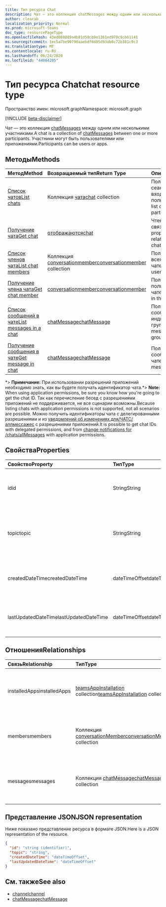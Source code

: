 ```yaml
---
title: Тип ресурса Chat
description: Чат — это коллекция chatMessages между одним или несколькими участниками.
author: clearab
localization_priority: Normal
ms.prod: microsoft-teams
doc_type: resourcePageType
ms.openlocfilehash: 43ed088889a4b81d59cb9e1361ed978c9cb61141
ms.sourcegitcommit: 1ec5a7be90790aaebdf6d85d93ab0c72b381c9c3
ms.translationtype: MT
ms.contentlocale: ru-RU
ms.lasthandoff: 06/24/2020
ms.locfileid: "44864205"
---
```

# <a name="chat-resource-type"></a><span data-ttu-id="d29fc-103">Тип ресурса Chat</span><span class="sxs-lookup"><span data-stu-id="d29fc-103">chat resource type</span></span>

<span data-ttu-id="d29fc-104">Пространство имен: microsoft.graph</span><span class="sxs-lookup"><span data-stu-id="d29fc-104">Namespace: microsoft.graph</span></span>

[!INCLUDE [beta-disclaimer](../../includes/beta-disclaimer.md)]

<span data-ttu-id="d29fc-105">Чат — это коллекция [chatMessages](chatmessage.md) между одним или несколькими участниками.</span><span class="sxs-lookup"><span data-stu-id="d29fc-105">A chat is a collection of [chatMessages](chatmessage.md) between one or more participants.</span></span> <span data-ttu-id="d29fc-106">Участники могут быть пользователями или приложениями.</span><span class="sxs-lookup"><span data-stu-id="d29fc-106">Participants can be users or apps.</span></span>

## <a name="methods"></a><span data-ttu-id="d29fc-107">Методы</span><span class="sxs-lookup"><span data-stu-id="d29fc-107">Methods</span></span>

|  <span data-ttu-id="d29fc-108">Метод</span><span class="sxs-lookup"><span data-stu-id="d29fc-108">Method</span></span>       |  <span data-ttu-id="d29fc-109">Возвращаемый тип</span><span class="sxs-lookup"><span data-stu-id="d29fc-109">Return Type</span></span>  | <span data-ttu-id="d29fc-110">Описание</span><span class="sxs-lookup"><span data-stu-id="d29fc-110">Description</span></span>| <span data-ttu-id="d29fc-111">Разрешения</span><span class="sxs-lookup"><span data-stu-id="d29fc-111">Permissions</span></span> |
|:---------------|:--------|:----------|-----------|
|[<span data-ttu-id="d29fc-112">Список чатов</span><span class="sxs-lookup"><span data-stu-id="d29fc-112">List chats</span></span>](../api/chat-list.md) | <span data-ttu-id="d29fc-113">Коллекция [чата](channel.md)</span><span class="sxs-lookup"><span data-stu-id="d29fc-113">[chat](channel.md) collection</span></span> | <span data-ttu-id="d29fc-114">Получение списка сеансов, в которые входит пользователь.</span><span class="sxs-lookup"><span data-stu-id="d29fc-114">Get the list of chats a user is part of.</span></span>| <span data-ttu-id="d29fc-115">**Только делегированные**</span><span class="sxs-lookup"><span data-stu-id="d29fc-115">**Delegated only**</span></span> |
|[<span data-ttu-id="d29fc-116">Получение чата</span><span class="sxs-lookup"><span data-stu-id="d29fc-116">Get chat</span></span>](../api/chat-get.md) | [<span data-ttu-id="d29fc-117">отображаются</span><span class="sxs-lookup"><span data-stu-id="d29fc-117">chat</span></span>](channel.md) | <span data-ttu-id="d29fc-118">Чтение свойств и связей чата.</span><span class="sxs-lookup"><span data-stu-id="d29fc-118">Read properties and relationships of the chat.</span></span>| <span data-ttu-id="d29fc-119">**Только делегированные**</span><span class="sxs-lookup"><span data-stu-id="d29fc-119">**Delegated only**</span></span> |
|[<span data-ttu-id="d29fc-120">Список членов чата</span><span class="sxs-lookup"><span data-stu-id="d29fc-120">List chat members</span></span>](../api/conversationmember-list.md) | <span data-ttu-id="d29fc-121">Коллекция [conversationmember](conversationmember.md)</span><span class="sxs-lookup"><span data-stu-id="d29fc-121">[conversationmember](conversationmember.md) collection</span></span> | <span data-ttu-id="d29fc-122">Получение списка всех пользователей в чате.</span><span class="sxs-lookup"><span data-stu-id="d29fc-122">Get the list of all users in the chat.</span></span>| <span data-ttu-id="d29fc-123">Делегирование и приложение \*</span><span class="sxs-lookup"><span data-stu-id="d29fc-123">Delegated and application\*</span></span> |
|[<span data-ttu-id="d29fc-124">Получение члена чата</span><span class="sxs-lookup"><span data-stu-id="d29fc-124">Get chat member</span></span>](../api/conversationmember-get.md) | [<span data-ttu-id="d29fc-125">conversationmember</span><span class="sxs-lookup"><span data-stu-id="d29fc-125">conversationmember</span></span>](conversationmember.md) | <span data-ttu-id="d29fc-126">Получение одного пользователя в чате.</span><span class="sxs-lookup"><span data-stu-id="d29fc-126">Get a single user in the chat.</span></span>| <span data-ttu-id="d29fc-127">Делегирование и приложение \*</span><span class="sxs-lookup"><span data-stu-id="d29fc-127">Delegated and application\*</span></span> |
|[<span data-ttu-id="d29fc-128">Список сообщений в чате</span><span class="sxs-lookup"><span data-stu-id="d29fc-128">List messages in a chat</span></span>](../api/chatmessage-list.md)  | [<span data-ttu-id="d29fc-129">chatMessage</span><span class="sxs-lookup"><span data-stu-id="d29fc-129">chatMessage</span></span>](../resources/chatmessage.md) | <span data-ttu-id="d29fc-130">Получение сообщений в индивидуальном или групповом чате.</span><span class="sxs-lookup"><span data-stu-id="d29fc-130">Get messages in a 1:1 or group chat.</span></span> | <span data-ttu-id="d29fc-131">Делегирование и приложение \*</span><span class="sxs-lookup"><span data-stu-id="d29fc-131">Delegated and application\*</span></span> |
|[<span data-ttu-id="d29fc-132">Получение сообщения в чате</span><span class="sxs-lookup"><span data-stu-id="d29fc-132">Get message in chat</span></span>](../api/chatmessage-get.md)  | [<span data-ttu-id="d29fc-133">chatMessage</span><span class="sxs-lookup"><span data-stu-id="d29fc-133">chatMessage</span></span>](../resources/chatmessage.md) | <span data-ttu-id="d29fc-134">Получение одного сообщения в чате.</span><span class="sxs-lookup"><span data-stu-id="d29fc-134">Get a single message in a chat.</span></span> | <span data-ttu-id="d29fc-135">Делегирование и приложение \*</span><span class="sxs-lookup"><span data-stu-id="d29fc-135">Delegated and application\*</span></span> |

<span data-ttu-id="d29fc-136">\*> **Примечание:** При использовании разрешений приложений необходимо знать, как вы будете получать идентификатор чата.</span><span class="sxs-lookup"><span data-stu-id="d29fc-136">\*> **Note:** When using application permissions, be sure you know how you're going to get the chat ID.</span></span> <span data-ttu-id="d29fc-137">Так как перечисление бесед с разрешениями приложений не поддерживается, не все сценарии возможны.</span><span class="sxs-lookup"><span data-stu-id="d29fc-137">Because listing chats with application permissions is not supported, not all scenarios are possible.</span></span> <span data-ttu-id="d29fc-138">Можно получить идентификаторы чата с делегированными разрешениями и из [уведомлений об изменениях для/ЧАТС/аллмессажес](../api/subscription-post-subscriptions.md) с разрешениями приложений.</span><span class="sxs-lookup"><span data-stu-id="d29fc-138">It is possible to get chat IDs with delegated permissions, and from [change notifications for /chats/allMessages](../api/subscription-post-subscriptions.md) with application permissions.</span></span>

## <a name="properties"></a><span data-ttu-id="d29fc-139">Свойства</span><span class="sxs-lookup"><span data-stu-id="d29fc-139">Properties</span></span>

| <span data-ttu-id="d29fc-140">Свойство</span><span class="sxs-lookup"><span data-stu-id="d29fc-140">Property</span></span>   | <span data-ttu-id="d29fc-141">Тип</span><span class="sxs-lookup"><span data-stu-id="d29fc-141">Type</span></span> |<span data-ttu-id="d29fc-142">Описание</span><span class="sxs-lookup"><span data-stu-id="d29fc-142">Description</span></span>|
|:---------------|:--------|:----------|
| <span data-ttu-id="d29fc-143">id</span><span class="sxs-lookup"><span data-stu-id="d29fc-143">id</span></span>| <span data-ttu-id="d29fc-144">String</span><span class="sxs-lookup"><span data-stu-id="d29fc-144">String</span></span>| <span data-ttu-id="d29fc-145">Уникальный идентификатор чата.</span><span class="sxs-lookup"><span data-stu-id="d29fc-145">The chat's unique identifier.</span></span> <span data-ttu-id="d29fc-146">Только для чтения.</span><span class="sxs-lookup"><span data-stu-id="d29fc-146">Read-only.</span></span>|
| <span data-ttu-id="d29fc-147">topic</span><span class="sxs-lookup"><span data-stu-id="d29fc-147">topic</span></span>| <span data-ttu-id="d29fc-148">String</span><span class="sxs-lookup"><span data-stu-id="d29fc-148">String</span></span>|  <span data-ttu-id="d29fc-149">Необязательно Тема или тема чата.</span><span class="sxs-lookup"><span data-stu-id="d29fc-149">(Optional) Subject or topic for the chat.</span></span> <span data-ttu-id="d29fc-150">Доступно только для чатов групп.</span><span class="sxs-lookup"><span data-stu-id="d29fc-150">Only available for group chats.</span></span>|
| <span data-ttu-id="d29fc-151">createdDateTime</span><span class="sxs-lookup"><span data-stu-id="d29fc-151">createdDateTime</span></span>| <span data-ttu-id="d29fc-152">dateTimeOffset</span><span class="sxs-lookup"><span data-stu-id="d29fc-152">dateTimeOffset</span></span>|  <span data-ttu-id="d29fc-153">Дата и время создания чата.</span><span class="sxs-lookup"><span data-stu-id="d29fc-153">Date and time at which the chat was created.</span></span> <span data-ttu-id="d29fc-154">Только для чтения.</span><span class="sxs-lookup"><span data-stu-id="d29fc-154">Read-only.</span></span>|
| <span data-ttu-id="d29fc-155">lastUpdatedDateTime</span><span class="sxs-lookup"><span data-stu-id="d29fc-155">lastUpdatedDateTime</span></span>| <span data-ttu-id="d29fc-156">dateTimeOffset</span><span class="sxs-lookup"><span data-stu-id="d29fc-156">dateTimeOffset</span></span>|  <span data-ttu-id="d29fc-157">Дата и время обновления чата.</span><span class="sxs-lookup"><span data-stu-id="d29fc-157">Date and time at which the chat was updated.</span></span> <span data-ttu-id="d29fc-158">Только для чтения.</span><span class="sxs-lookup"><span data-stu-id="d29fc-158">Read-only.</span></span>|

## <a name="relationships"></a><span data-ttu-id="d29fc-159">Отношения</span><span class="sxs-lookup"><span data-stu-id="d29fc-159">Relationships</span></span>

| <span data-ttu-id="d29fc-160">Связь</span><span class="sxs-lookup"><span data-stu-id="d29fc-160">Relationship</span></span> | <span data-ttu-id="d29fc-161">Тип</span><span class="sxs-lookup"><span data-stu-id="d29fc-161">Type</span></span> |<span data-ttu-id="d29fc-162">Описание</span><span class="sxs-lookup"><span data-stu-id="d29fc-162">Description</span></span>|
|:---------------|:--------|:----------|
| <span data-ttu-id="d29fc-163">installedApps</span><span class="sxs-lookup"><span data-stu-id="d29fc-163">installedApps</span></span> | <span data-ttu-id="d29fc-164">[teamsAppInstallation](teamsappinstallation.md) collection</span><span class="sxs-lookup"><span data-stu-id="d29fc-164">[teamsAppInstallation](teamsappinstallation.md) collection</span></span> | <span data-ttu-id="d29fc-165">Коллекция всех приложений в чате.</span><span class="sxs-lookup"><span data-stu-id="d29fc-165">A collection of all the apps in the chat.</span></span> <span data-ttu-id="d29fc-166">Допускается значение null.</span><span class="sxs-lookup"><span data-stu-id="d29fc-166">Nullable.</span></span> |
| <span data-ttu-id="d29fc-167">members</span><span class="sxs-lookup"><span data-stu-id="d29fc-167">members</span></span> | <span data-ttu-id="d29fc-168">Коллекция [conversationMember](conversationmember.md)</span><span class="sxs-lookup"><span data-stu-id="d29fc-168">[conversationMember](conversationmember.md) collection</span></span> | <span data-ttu-id="d29fc-169">Коллекция всех людей в чате.</span><span class="sxs-lookup"><span data-stu-id="d29fc-169">A collection of all people in the chat.</span></span> <span data-ttu-id="d29fc-170">Допускается значение null.</span><span class="sxs-lookup"><span data-stu-id="d29fc-170">Nullable.</span></span> |
| <span data-ttu-id="d29fc-171">messages</span><span class="sxs-lookup"><span data-stu-id="d29fc-171">messages</span></span> | <span data-ttu-id="d29fc-172">Коллекция [chatMessage](chatmessage.md)</span><span class="sxs-lookup"><span data-stu-id="d29fc-172">[chatMessage](chatmessage.md) collection</span></span> | <span data-ttu-id="d29fc-173">Коллекция всех сообщений в чате.</span><span class="sxs-lookup"><span data-stu-id="d29fc-173">A collection of all the messages in the chat.</span></span> <span data-ttu-id="d29fc-174">Допускается значение NULL.</span><span class="sxs-lookup"><span data-stu-id="d29fc-174">Nullable.</span></span> |

## <a name="json-representation"></a><span data-ttu-id="d29fc-175">Представление JSON</span><span class="sxs-lookup"><span data-stu-id="d29fc-175">JSON representation</span></span>

<span data-ttu-id="d29fc-176">Ниже показано представление ресурса в формате JSON.</span><span class="sxs-lookup"><span data-stu-id="d29fc-176">Here is a JSON representation of the resource.</span></span>

<!-- {
  "blockType": "resource",
  "keyProperty": "id",
  "@odata.type": "microsoft.graph.chat"
}-->

```json
{
  "id": "string (identifier)",
  "topic": "string",
  "createdDateTime": "dateTimeOffset",
  "lastUpdatedDateTime": "dateTimeOffset"
}

```

## <a name="see-also"></a><span data-ttu-id="d29fc-177">См. также</span><span class="sxs-lookup"><span data-stu-id="d29fc-177">See also</span></span>

- [<span data-ttu-id="d29fc-178">channel</span><span class="sxs-lookup"><span data-stu-id="d29fc-178">channel</span></span>](channel.md)
- [<span data-ttu-id="d29fc-179">chatMessage</span><span class="sxs-lookup"><span data-stu-id="d29fc-179">chatMessage</span></span>](chatmessage.md)

<!-- uuid: 8fcb5dbc-d5aa-4681-8e31-b001d5168d79
2015-10-25 14:57:30 UTC -->
<!--
{
  "type": "#page.annotation",
  "description": "chat resource",
  "keywords": "",
  "section": "documentation",
  "tocPath": ""
}
-->
